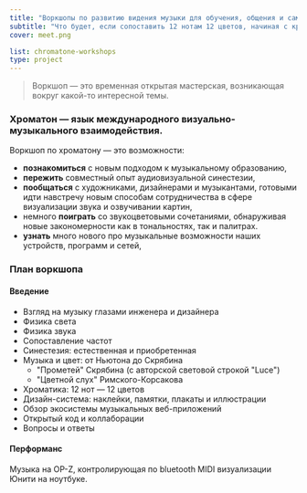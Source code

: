 ```yaml
---
title: "Воркшопы по развитию видения музыки для обучения, общения и самовыражения. "
subtitle: "Что будет, если сопоставить 12 нотам 12 цветов, начиная с красной A? Материалы по изучению, практике и новому осмыслению музыки. "
cover: meet.png

list: chromatone-workshops
type: project
---
```


> Воркшоп — это временная открытая мастерская, возникающая вокруг какой-то интересной темы.

### Хроматон — язык международного визуально-музыкального взаимодействия.

Воркшоп по хроматону — это возможности:

- **познакомиться** с новым подходом к музыкальному образованию,
- **пережить** совместный опыт аудиовизуальной синестезии,
- **пообщаться** с художниками, дизайнерами и музыкантами, готовыми идти навстречу новым способам сотрудничества в сфере визуализации звука и озвучивании картин,
- немного **поиграть** со звукоцветовыми сочетаниями, обнаруживая новые закономерности как в тональностях, так и палитрах.
- **узнать** много нового про музыкальные возможности наших устройств, программ и сетей,

### План воркшопа

#### Введение

- Взгляд на музыку глазами инженера и дизайнера
- Физика света
- Физика звука
- Сопоставление частот
- Синестезия: естественная и приобретенная
- Музыка и цвет: от Ньютона до Скрябина
  - "Прометей" Скрябина (с авторской световой строкой "Luce")
  - "Цветной слух" Римского-Корсакова
- Хроматика: 12 нот — 12 цветов
- Дизайн-система: наклейки, памятки, плакаты и иллюстрации
- Обзор экосистемы музыкальных веб-приложений
- Открытый код и коллаборации
- Вопросы и ответы

#### Перформанс

Музыка на OP-Z, контролирующая по bluetooth MIDI визуализации Юнити на ноутбуке.
